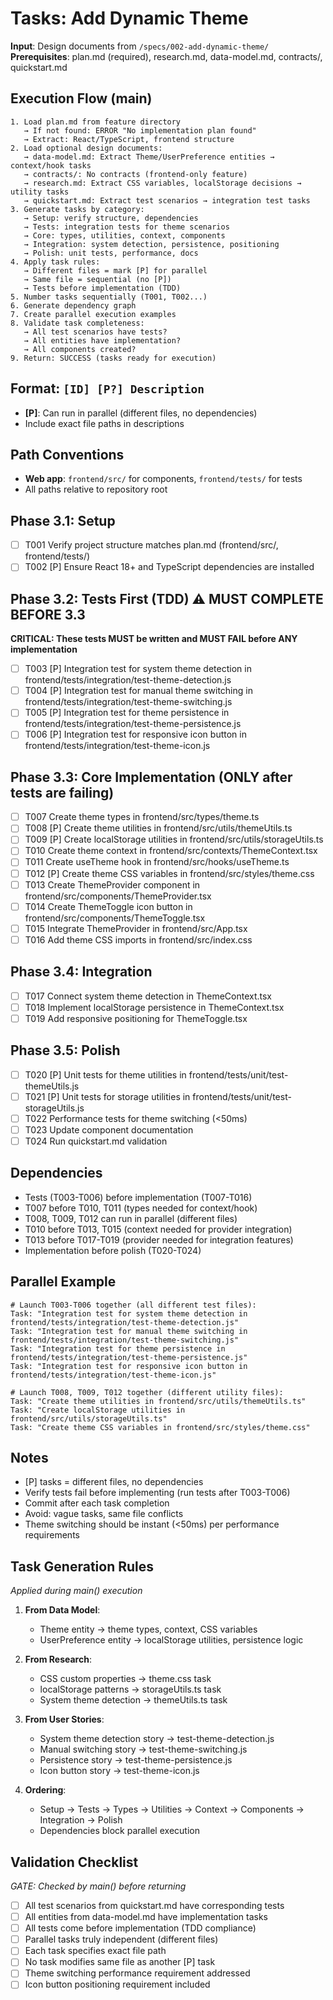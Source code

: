 # Tasks: Add Dynamic Theme

**Input**: Design documents from `/specs/002-add-dynamic-theme/`
**Prerequisites**: plan.md (required), research.md, data-model.md, contracts/, quickstart.md

## Execution Flow (main)
```
1. Load plan.md from feature directory
   → If not found: ERROR "No implementation plan found"
   → Extract: React/TypeScript, frontend structure
2. Load optional design documents:
   → data-model.md: Extract Theme/UserPreference entities → context/hook tasks
   → contracts/: No contracts (frontend-only feature)
   → research.md: Extract CSS variables, localStorage decisions → utility tasks
   → quickstart.md: Extract test scenarios → integration test tasks
3. Generate tasks by category:
   → Setup: verify structure, dependencies
   → Tests: integration tests for theme scenarios
   → Core: types, utilities, context, components
   → Integration: system detection, persistence, positioning
   → Polish: unit tests, performance, docs
4. Apply task rules:
   → Different files = mark [P] for parallel
   → Same file = sequential (no [P])
   → Tests before implementation (TDD)
5. Number tasks sequentially (T001, T002...)
6. Generate dependency graph
7. Create parallel execution examples
8. Validate task completeness:
   → All test scenarios have tests?
   → All entities have implementation?
   → All components created?
9. Return: SUCCESS (tasks ready for execution)
```

## Format: `[ID] [P?] Description`
- **[P]**: Can run in parallel (different files, no dependencies)
- Include exact file paths in descriptions

## Path Conventions
- **Web app**: `frontend/src/` for components, `frontend/tests/` for tests
- All paths relative to repository root

## Phase 3.1: Setup
- [ ] T001 Verify project structure matches plan.md (frontend/src/, frontend/tests/)
- [ ] T002 [P] Ensure React 18+ and TypeScript dependencies are installed

## Phase 3.2: Tests First (TDD) ⚠️ MUST COMPLETE BEFORE 3.3
**CRITICAL: These tests MUST be written and MUST FAIL before ANY implementation**
- [ ] T003 [P] Integration test for system theme detection in frontend/tests/integration/test-theme-detection.js
- [ ] T004 [P] Integration test for manual theme switching in frontend/tests/integration/test-theme-switching.js
- [ ] T005 [P] Integration test for theme persistence in frontend/tests/integration/test-theme-persistence.js
- [ ] T006 [P] Integration test for responsive icon button in frontend/tests/integration/test-theme-icon.js

## Phase 3.3: Core Implementation (ONLY after tests are failing)
- [ ] T007 Create theme types in frontend/src/types/theme.ts
- [ ] T008 [P] Create theme utilities in frontend/src/utils/themeUtils.ts
- [ ] T009 [P] Create localStorage utilities in frontend/src/utils/storageUtils.ts
- [ ] T010 Create theme context in frontend/src/contexts/ThemeContext.tsx
- [ ] T011 Create useTheme hook in frontend/src/hooks/useTheme.ts
- [ ] T012 [P] Create theme CSS variables in frontend/src/styles/theme.css
- [ ] T013 Create ThemeProvider component in frontend/src/components/ThemeProvider.tsx
- [ ] T014 Create ThemeToggle icon button in frontend/src/components/ThemeToggle.tsx
- [ ] T015 Integrate ThemeProvider in frontend/src/App.tsx
- [ ] T016 Add theme CSS imports in frontend/src/index.css

## Phase 3.4: Integration
- [ ] T017 Connect system theme detection in ThemeContext.tsx
- [ ] T018 Implement localStorage persistence in ThemeContext.tsx
- [ ] T019 Add responsive positioning for ThemeToggle.tsx

## Phase 3.5: Polish
- [ ] T020 [P] Unit tests for theme utilities in frontend/tests/unit/test-themeUtils.js
- [ ] T021 [P] Unit tests for storage utilities in frontend/tests/unit/test-storageUtils.js
- [ ] T022 Performance tests for theme switching (<50ms)
- [ ] T023 Update component documentation
- [ ] T024 Run quickstart.md validation

## Dependencies
- Tests (T003-T006) before implementation (T007-T016)
- T007 before T010, T011 (types needed for context/hook)
- T008, T009, T012 can run in parallel (different files)
- T010 before T013, T015 (context needed for provider integration)
- T013 before T017-T019 (provider needed for integration features)
- Implementation before polish (T020-T024)

## Parallel Example
```
# Launch T003-T006 together (all different test files):
Task: "Integration test for system theme detection in frontend/tests/integration/test-theme-detection.js"
Task: "Integration test for manual theme switching in frontend/tests/integration/test-theme-switching.js"
Task: "Integration test for theme persistence in frontend/tests/integration/test-theme-persistence.js"
Task: "Integration test for responsive icon button in frontend/tests/integration/test-theme-icon.js"

# Launch T008, T009, T012 together (different utility files):
Task: "Create theme utilities in frontend/src/utils/themeUtils.ts"
Task: "Create localStorage utilities in frontend/src/utils/storageUtils.ts"
Task: "Create theme CSS variables in frontend/src/styles/theme.css"
```

## Notes
- [P] tasks = different files, no dependencies
- Verify tests fail before implementing (run tests after T003-T006)
- Commit after each task completion
- Avoid: vague tasks, same file conflicts
- Theme switching should be instant (<50ms) per performance requirements

## Task Generation Rules
*Applied during main() execution*

1. **From Data Model**:
   - Theme entity → theme types, context, CSS variables
   - UserPreference entity → localStorage utilities, persistence logic

2. **From Research**:
   - CSS custom properties → theme.css task
   - localStorage patterns → storageUtils.ts task
   - System theme detection → themeUtils.ts task

3. **From User Stories**:
   - System theme detection story → test-theme-detection.js
   - Manual switching story → test-theme-switching.js
   - Persistence story → test-theme-persistence.js
   - Icon button story → test-theme-icon.js

4. **Ordering**:
   - Setup → Tests → Types → Utilities → Context → Components → Integration → Polish
   - Dependencies block parallel execution

## Validation Checklist
*GATE: Checked by main() before returning*

- [ ] All test scenarios from quickstart.md have corresponding tests
- [ ] All entities from data-model.md have implementation tasks
- [ ] All tests come before implementation (TDD compliance)
- [ ] Parallel tasks truly independent (different files)
- [ ] Each task specifies exact file path
- [ ] No task modifies same file as another [P] task
- [ ] Theme switching performance requirement addressed
- [ ] Icon button positioning requirement included